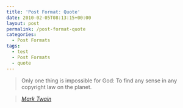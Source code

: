 ```yaml
---
title: 'Post Format: Quote'
date: 2010-02-05T08:13:15+00:00
layout: post
permalink: /post-format-quote
categories:
  - Post Formats
tags:
  - test
  - Post Formats
  - quote
---
```

> Only one thing is impossible for God: To find any sense in any copyright law on the planet.
  
> <cite><a href="http://www.brainyquote.com/quotes/quotes/m/marktwain163473.html">Mark Twain</a></cite>